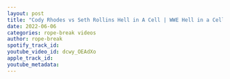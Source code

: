 ```yaml
---
layout: post
title: "Cody Rhodes vs Seth Rollins Hell in A Cell | WWE Hell in a Cell 2022 Highlights"
date: 2022-06-06
categories: rope-break videos
author: rope-break
spotify_track_id: 
youtube_video_id: dcwy_OEAdXo
apple_track_id: 
youtube_metadata: 
---
```

